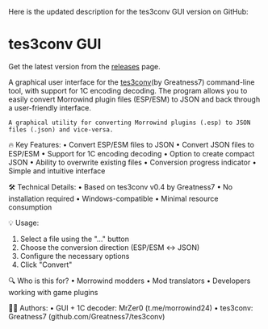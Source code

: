 Here is the updated description for the tes3conv GUI version on GitHub:

# tes3conv GUI

Get the latest version from the [releases]([[https://github.com/MrZer0/tes3conv_gui]) page.

A graphical user interface for the [tes3conv](https://github.com/Greatness7/tes3conv)(by Greatness7) command-line tool, with support for 1C encoding decoding. The program allows you to easily convert Morrowind plugin files (ESP/ESM) to JSON and back through a user-friendly interface.

```
A graphical utility for converting Morrowind plugins (.esp) to JSON files (.json) and vice-versa.
```

🔥 Key Features:
• Convert ESP/ESM files to JSON
• Convert JSON files to ESP/ESM
• Support for 1C encoding decoding
• Option to create compact JSON
• Ability to overwrite existing files
• Conversion progress indicator
• Simple and intuitive interface

🛠 Technical Details:
• Based on tes3conv v0.4 by Greatness7
• No installation required
• Windows-compatible
• Minimal resource consumption

💡 Usage:
1. Select a file using the "..." button
2. Choose the conversion direction (ESP/ESM ↔ JSON)
3. Configure the necessary options
4. Click "Convert"

🔍 Who is this for?
• Morrowind modders
• Mod translators
• Developers working with game plugins

👨‍💻 Authors:
• GUI + 1C decoder: MrZer0 (t.me/morrowind24)
• tes3conv: Greatness7 (github.com/Greatness7/tes3conv)
